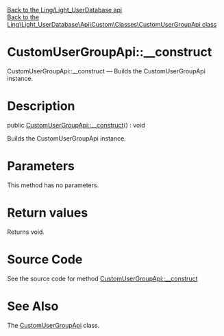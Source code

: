 [Back to the Ling/Light_UserDatabase api](https://github.com/lingtalfi/Light_UserDatabase/blob/master/doc/api/Ling/Light_UserDatabase.md)<br>
[Back to the Ling\Light_UserDatabase\Api\Custom\Classes\CustomUserGroupApi class](https://github.com/lingtalfi/Light_UserDatabase/blob/master/doc/api/Ling/Light_UserDatabase/Api/Custom/Classes/CustomUserGroupApi.md)


CustomUserGroupApi::__construct
================



CustomUserGroupApi::__construct — Builds the CustomUserGroupApi instance.




Description
================


public [CustomUserGroupApi::__construct](https://github.com/lingtalfi/Light_UserDatabase/blob/master/doc/api/Ling/Light_UserDatabase/Api/Custom/Classes/CustomUserGroupApi/__construct.md)() : void




Builds the CustomUserGroupApi instance.




Parameters
================

This method has no parameters.


Return values
================

Returns void.








Source Code
===========
See the source code for method [CustomUserGroupApi::__construct](https://github.com/lingtalfi/Light_UserDatabase/blob/master/Api/Custom/Classes/CustomUserGroupApi.php#L21-L24)


See Also
================

The [CustomUserGroupApi](https://github.com/lingtalfi/Light_UserDatabase/blob/master/doc/api/Ling/Light_UserDatabase/Api/Custom/Classes/CustomUserGroupApi.md) class.



